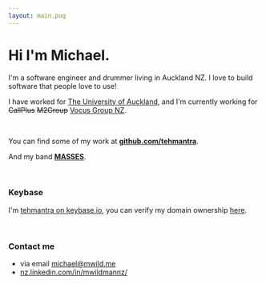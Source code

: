 ```yaml
---
layout: main.pug
---
```


# Hi I'm Michael. 

I'm a software engineer and drummer living in Auckland NZ. I love to build software that people love to use! 

I have worked for [The University of Auckland](https://www.auckland.ac.nz/), and I'm currently working for ~~CallPlus~~ ~~M2Group~~ [Vocus Group NZ](http://www.vocus.co.nz/).

<br>

You can find some of my work at **[github.com/tehmantra](https://github.com/tehmantra)**.

And my band **[MASSES](https://massesnz.com)**.

<br>

### Keybase

I'm [tehmantra on keybase.io](https://keybase.io/tehmantra), you can verify my domain ownership [here](https://keybase.io/tehmantra/sigchain#6e090f1a195b586982f8139243f5271e294db4add7412f7f508757a8d1874d8f0f).

<br>

### Contact me
* via email [michael@mwild.me](mailto:michael@mwild.me)
* [nz.linkedin.com/in/mwildmannz/](http://nz.linkedin.com/in/mwildmannz/)